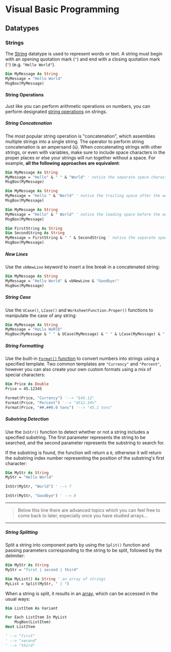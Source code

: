 # Visual Basic Programming

## Datatypes

### Strings

The [String](https://msdn.microsoft.com/en-us/vba/language-reference-vba/articles/string-data-type) datatype is used to represent words or text. A string must begin with an opening quotation mark (`"`) and end with a closing quotation mark (`"`) (e.g. `"Hello World"`).

```vb
Dim MyMessage As String
MyMessage = "Hello World"
MsgBox(MyMessage)
```

#### String Operations

Just like you can perform arithmetic operations on numbers, you can perform designated [string operations](https://docs.microsoft.com/en-us/dotnet/visual-basic/language-reference/functions/string-functions)
 on strings.

##### String Concatenation

The most popular string operation is "concatenation", which assembles multiple strings into a single string. The operator to perform string concatenation is an ampersand (`&`). When concatenating strings with other strings, or even with variables, make sure to include space characters in the proper places or else your strings will run together without a space. For example, **all the following approaches are equivalent**:

```vb
Dim MyMessage As String
MyMessage = "Hello" & " " & "World" ' notice the separate space character
MsgBox(MyMessage)
```

```vb
Dim MyMessage As String
MyMessage = "Hello " & "World" ' notice the trailing space after the word Hello
MsgBox(MyMessage)
```

```vb
Dim MyMessage As String
MyMessage = "Hello" & " World" ' notice the leading space before the word World
MsgBox(MyMessage)
```

```vb
Dim FirstString As String
Dim SecondString As String
MyMessage = FirstString & " " & SecondString ' notice the separate space character in-between the two variables. just because you use variables to represent strings does not change your need to include space characters
MsgBox(MyMessage)
```

##### New Lines

Use the `vbNewLine` keyword to insert a line break in a concatenated string:

```vb
Dim MyMessage As String
MyMessage = "Hello World" & vbNewLine & "Goodbye!"
MsgBox(MyMessage)
```

##### String Case

Use the `UCase()`, `LCase()` and `WorksheetFunction.Proper()` functions to manipulate the case of any string:

```vb
Dim MyMessage As String
MyMessage = "HeLlo WoRlD"
MsgBox(MyMessage & " " & UCase(MyMessage) & " " & LCase(MyMessage) & " " & WorksheetFunction.Proper(MyMessage))
```

##### String Formatting

Use the built-in [`Format()` function](https://msdn.microsoft.com/en-us/vba/language-reference-vba/articles/format-function-visual-basic-for-applications) to convert numbers into strings using a specified template. Two common templates are `"Currency"` and `"Percent"`, however you can also create your own custom formats using a mix of special characters:

```vb
Dim Price As Double
Price = 45.12345

Format(Price, "Currency") '--> "$45.12"
Format(Price, "Percent") '--> "4512.34%"
Format(Price, "##,##0.0 tons") '--> "45.1 tons"
```

##### Substring Detection

Use the `InStr()` function to detect whether or not a string includes a specified substring. The first parameter represents the string to be searched, and the second parameter represents the substring to search for.

If the substring is found, the function will return a `0`, otherwise it will return the substring index number representing the position of the substring's first character:

```vb
Dim MyStr As String
MyStr = "Hello World"

InStr(MyStr, "World") ' --> 7

InStr(MyStr, "Goodbye") ' --> 0
```

<hr>

> Below this line there are advanced topics which you can feel free to come back to later, especially once you have studied arrays...

<hr>

##### String Splitting

Split a string into component parts by using the `Split()` function and passing parameters corresponding to the string to be split, followed by the delimiter:

```vb
Dim MyStr As String
MyStr = "first | second | third"

Dim MyList() As String ' an array of strings
MyList = Split(MyStr, " | ")
```

When a string is split, it results in an [array](arrays.md), which can be accessed in the usual ways:

```vb
Dim ListItem As Variant

For Each ListItem In MyList
    MsgBox(ListItem)
Next ListItem

' --> "first"
' --> "second"
' --> "third"
```


